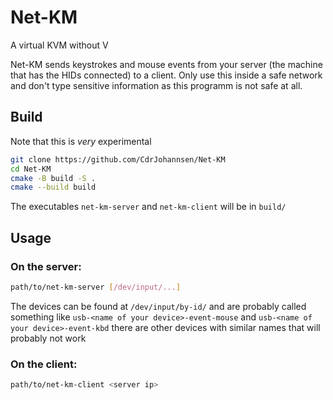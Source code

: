 # Net-KM

A virtual KVM without V

Net-KM sends keystrokes and mouse events from your server (the machine that has the HIDs connected) to a client.
Only use this inside a safe network and don't type sensitive information as this programm is not safe at all.

## Build

Note that this is _very_ experimental

```bash
git clone https://github.com/CdrJohannsen/Net-KM
cd Net-KM
cmake -B build -S .
cmake --build build
```

The executables `net-km-server` and `net-km-client` will be in `build/`

## Usage

### On the server:

```bash
path/to/net-km-server [/dev/input/...]
```

The devices can be found at `/dev/input/by-id/` and are probably called something like `usb-<name of your device>-event-mouse` and `usb-<name of your device>-event-kbd` there are other devices with similar names that will probably not work

### On the client:

```bash
path/to/net-km-client <server ip>
```
